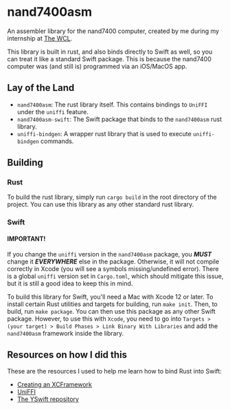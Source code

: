 # nand7400asm

An assembler library for the nand7400 computer, created by me during my internship at [The WCL](https://thewcl.com).

This library is built in rust, and also binds directly to Swift as well, so you can treat it like a standard Swift package. This is because the nand7400 computer was (and still is) programmed via an iOS/MacOS app.

## Lay of the Land

-   `nand7400asm`: The rust library itself. This contains bindings to `UniFFI` under the `uniffi` feature.
-   `nand7400asm-swift`: The Swift package that binds to the `nand7400asm` rust library.
-   `uniffi-bindgen`: A wrapper rust library that is used to execute `uniffi-bindgen` commands.

## Building

### Rust

To build the rust library, simply run `cargo build` in the root directory of the project. You can use this library as any other standard rust library.

### Swift

#### IMPORTANT!

If you change the `uniffi` version in the `nand7400asm` package, you **_MUST_** change it **_EVERYWHERE_** else in the package. Otherwise, it will not compile correctly in Xcode (you will see a symbols missing/undefined error). There is a global `uniffi` version set in `Cargo.toml`, which should mitigate this issue, but it is still a good idea to keep this in mind.

To build this library for Swift, you'll need a Mac with Xcode 12 or later. To install certain Rust utilities and targets for building, run `make init`. Then, to build, run `make package`. You can then use this package as any other Swift package. However, to use this with `Xcode`, you need to go into `Targets > (your target) > Build Phases > Link Binary With Libraries` and add the `nand7400asm` framework inside the library.

## Resources on how I did this

These are the resources I used to help me learn how to bind Rust into Swift:

-   [Creating an XCFramework](https://rhonabwy.com/2023/02/10/creating-an-xcframework/)
-   [UniFFI](https://mozilla.github.io/uniffi-rs/)
-   [The YSwift repository](https://github.com/y-crdt/yswift)
